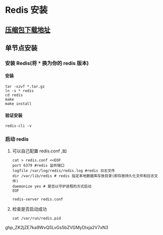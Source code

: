 # Redis 安装

## [压缩包下载地址](https://download.redis.io/releases/)

## 单节点安装

### 安装 Redis(将 * 换为你的 redis 版本)

#### 安装

```shell
tar -xzvf *.tar.gz
ln -s * redis
cd redis
make
make install
```

#### 验证安装

```shell
redis-cli -v
```

### 启动 redis

1. 可以自己配置 redis.conf ,如

    ```shell
    cat > redis.conf <<EOF
    port 6379 #redis 监听端口
    logfile /var/log/redis/redis.log #redis 日志文件
    dir /var/lib/redis # redis 指定本地数据库存放目录(即存放持久化文件和日志文件)
    daemonize yes # 是否以守护进程的方式启动
    EOF

    redis-server redis.conf
    ```
2. 检查是否启动成功

    ```shell
    cat /var/run/redis.pid
    ```

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